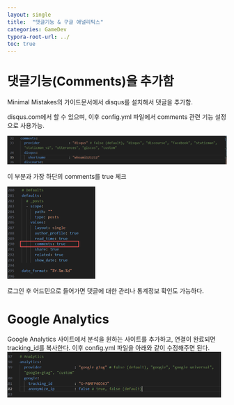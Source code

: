 ```yaml
---
layout: single
title:  "댓글기능 & 구글 애널리틱스"
categories: GameDev
typora-root-url: ../
toc: true
---
```


# 댓글기능(Comments)을  추가함

Minimal Mistakes의 가이드문서에서 disqus를 설치해서 댓글을 추가함. 

disqus.com에서 할 수 있으며, 이후 config.yml 파일에서  comments 관련 기능 설정으로 사용가능. 

<img src="/images/2024-04-02-Comments/image-20240402122205641.png" alt="image-20240402122205641" style="zoom:50%;" />

이 부분과 가장 하단의 comments를 true 체크

<img src="/images/2024-04-02-Comments/image-20240402122258457.png" alt="image-20240402122258457" style="zoom:50%;" />



로그인 후 어드민으로 들어가면 댓글에 대한 관리나 통계정보 확인도 가능하다. 

# Google Analytics

Google Analytics 사이트에서 분석을 원하는 사이트를 추가하고, 연결이 완료되면 tracking_id를 복사한다. 
이후 config.yml 파일을 아래와 같이 수정해주면 된다. 
<img src="/images/2024-04-02-Comments/image-20240402123543721.png" alt="image-20240402123543721" style="zoom:50%;" />
